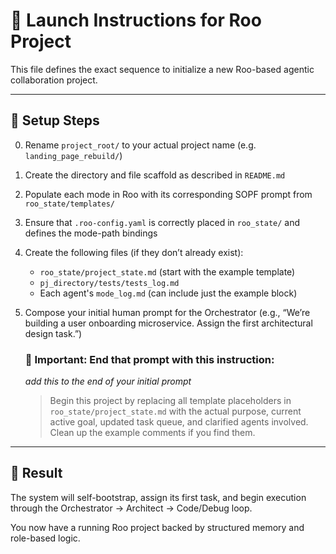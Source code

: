 # 🚀 Launch Instructions for Roo Project

This file defines the exact sequence to initialize a new Roo-based agentic collaboration project.

---

## 🧱 Setup Steps

0. Rename `project_root/` to your actual project name (e.g. `landing_page_rebuild/`)
1. Create the directory and file scaffold as described in `README.md`
2. Populate each mode in Roo with its corresponding SOPF prompt from `roo_state/templates/`
3. Ensure that `.roo-config.yaml` is correctly placed in `roo_state/` and defines the mode-path bindings
4. Create the following files (if they don’t already exist):
   - `roo_state/project_state.md` (start with the example template)
   - `pj_directory/tests/tests_log.md`
   - Each agent's `mode_log.md` (can include just the example block)
5. Compose your initial human prompt for the Orchestrator (e.g., “We’re building a user onboarding microservice. Assign the first architectural design task.”)

    ### 📌 Important: End that prompt with this instruction:
    _add this to the end of your initial prompt_
    > Begin this project by replacing all template placeholders in `roo_state/project_state.md` with the actual purpose, current active goal, updated task queue, and clarified agents involved. Clean up the example comments if you find them.

---

## 🧪 Result

The system will self-bootstrap, assign its first task, and begin execution through the Orchestrator → Architect → Code/Debug loop.

You now have a running Roo project backed by structured memory and role-based logic.